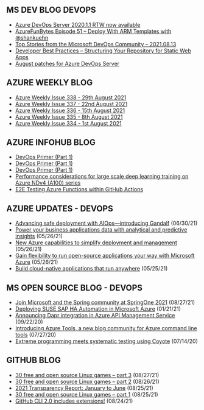 ## MS DEV BLOG DEVOPS 

<!-- DEVBLOGDEVOPS:START -->
- [Azure DevOps Server 2020.1.1 RTW now available](https://devblogs.microsoft.com/devops/azure-devops-server-2020-1-1-rtw-now-available/)
- [AzureFunBytes Episode 51 – Deploy With ARM Templates with @shankuehn](https://devblogs.microsoft.com/devops/azurefunbytes-episode-51-deploy-with-arm-templates-with-shankuehn/)
- [Top Stories from the Microsoft DevOps Community – 2021.08.13](https://devblogs.microsoft.com/devops/top-stories-from-the-microsoft-devops-community-2021-08-13/)
- [Developer Best Practices – Structuring Your Repository for Static Web Apps](https://devblogs.microsoft.com/devops/developer-best-practices-structuring-your-repository-for-static-web-apps/)
- [August patches for Azure DevOps Server](https://devblogs.microsoft.com/devops/august-patches-for-azure-devops-server/)
<!-- DEVBLOGDEVOPS:END -->


## AZURE WEEKLY BLOG

<!-- AZUREWEEKLY:START -->
- [Azure Weekly Issue 338 - 29th August 2021](https://azureweekly.info/issue-338.html)
- [Azure Weekly Issue 337 - 22nd August 2021](https://azureweekly.info/issue-337.html)
- [Azure Weekly Issue 336 - 15th August 2021](https://azureweekly.info/issue-336.html)
- [Azure Weekly Issue 335 - 8th August 2021](https://azureweekly.info/issue-335.html)
- [Azure Weekly Issue 334 - 1st August 2021](https://azureweekly.info/issue-334.html)
<!-- AZUREWEEKLY:END -->

## AZURE INFOHUB BLOG 

<!-- AZUREINFOHUB:START -->
- [DevOps Primer (Part 1)](https://techcommunity.microsoft.com/t5/educator-developer-blog/devops-primer-part-1/ba-p/2695712)
- [DevOps Primer (Part 1)](https://techcommunity.microsoft.com/t5/educator-developer-blog/devops-primer-part-1/ba-p/2695712)
- [DevOps Primer (Part 1)](https://techcommunity.microsoft.com/t5/educator-developer-blog/devops-primer-part-1/ba-p/2695712)
- [Performance considerations for large scale deep learning training on Azure NDv4 (A100) series](https://techcommunity.microsoft.com/t5/azure-global/performance-considerations-for-large-scale-deep-learning/ba-p/2693834)
- [E2E Testing Azure Functions within GitHub Actions](https://techcommunity.microsoft.com/t5/apps-on-azure/e2e-testing-azure-functions-within-github-actions/ba-p/2691035)
<!-- AZUREINFOHUB:END -->


## AZURE UPDATES - DEVOPS 

<!-- AZUREUPDATES:START -->

 - [Advancing safe deployment with AIOps—introducing Gandalf](https://azure.microsoft.com/blog/advancing-safe-deployment-with-aiops-introducing-gandalf/) (06/30/21)
 - [Power your business applications data with analytical and predictive insights](https://azure.microsoft.com/blog/power-your-business-applications-data-with-analytical-and-predictive-insights/) (05/26/21)
 - [New Azure capabilities to simplify deployment and management](https://azure.microsoft.com/blog/new-azure-capabilities-to-simplify-deployment-and-management/) (05/26/21)
 - [Gain flexibility to run open-source applications your way with Microsoft Azure](https://azure.microsoft.com/blog/gain-flexibility-to-run-open-source-applications-your-way-with-microsoft-azure/) (05/26/21)
 - [Build cloud-native applications that run anywhere](https://azure.microsoft.com/blog/build-cloudnative-applications-that-run-anywhere/) (05/25/21)
<!-- AZUREUPDATES:END -->


## MS OPEN SOURCE BLOG - DEVOPS 

<!-- MSOPENSOURCEBLOG:START -->

 - [Join Microsoft and the Spring community at SpringOne 2021](https://cloudblogs.microsoft.com/opensource/2021/08/27/join-microsoft-and-the-spring-community-at-springone-2021/) (08/27/21)
 - [Deploying SUSE SAP HA Automation in Microsoft Azure](https://cloudblogs.microsoft.com/opensource/2021/01/21/deploying-suse-sap-ha-automation-in-microsoft-azure/) (01/21/21)
 - [Announcing Dapr integration in Azure API Management Service](https://cloudblogs.microsoft.com/opensource/2020/09/22/announcing-dapr-integration-azure-api-management-service-apim/) (09/22/20)
 - [Introducing Azure Tools, a new blog community for Azure command line tools](https://cloudblogs.microsoft.com/opensource/2020/07/27/introducing-azure-tools-new-tech-community-blog/) (07/27/20)
 - [Extreme programming meets systematic testing using Coyote](https://cloudblogs.microsoft.com/opensource/2020/07/14/extreme-programming-meets-systematic-testing-using-coyote/) (07/14/20)
<!-- MSOPENSOURCEBLOG:END -->


## GITHUB BLOG


<!-- GITHUB:START -->

 - [30 free and open source Linux games – part 3](https://github.blog/2021-08-27-30-free-and-open-source-linux-games-part-3/) (08/27/21)
 - [30 free and open source Linux games – part 2](https://github.blog/2021-08-26-30-free-and-open-source-linux-games-part-2/) (08/26/21)
 - [2021 Transparency Report: January to June](https://github.blog/2021-08-25-2021-transparency-report-january-to-june/) (08/25/21)
 - [30 free and open source Linux games – part 1](https://github.blog/2021-08-25-30-free-and-open-source-linux-games-part-1/) (08/25/21)
 - [GitHub CLI 2.0 includes extensions!](https://github.blog/2021-08-24-github-cli-2-0-includes-extensions/) (08/24/21)
<!-- GITHUB:END -->
